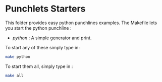 # Punchlets Starters

This folder provides easy python punchlines examples. The Makefile lets you start the python punchline :

* *python* : A simple generator and print.

To start any of these simply type in:

```sh
make python
```

To start them all, simply type in :

```sh
make all
```